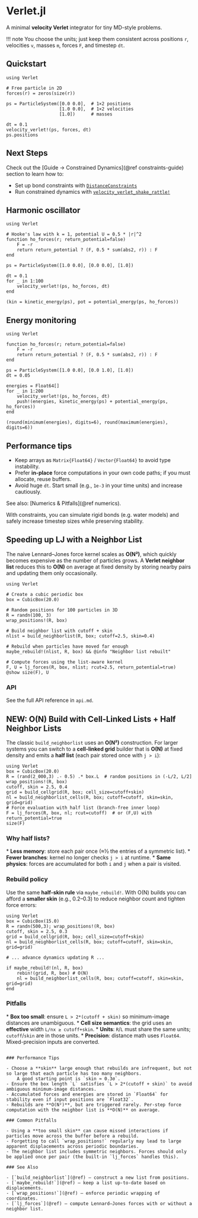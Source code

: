 # Verlet.jl

A minimal **velocity Verlet** integrator for tiny MD-style problems.

!!! note
    You choose the units; just keep them consistent across positions `r`, velocities `v`, masses `m`,
    forces `F`, and timestep `dt`.

## Quickstart

```@example quickstart
using Verlet

# Free particle in 2D
forces(r) = zeros(size(r))

ps = ParticleSystem([0.0 0.0],  # 1×2 positions
                    [1.0 0.0],  # 1×2 velocities
                    [1.0])      # masses

dt = 0.1
velocity_verlet!(ps, forces, dt)
ps.positions
```

## Next Steps

Check out the \[Guide → Constrained Dynamics](@ref constraints-guide) section to learn how to:

- Set up bond constraints with [`DistanceConstraints`](@ref)
- Run constrained dynamics with [`velocity_verlet_shake_rattle!`](@ref)


## Harmonic oscillator
```@example ho
using Verlet

# Hooke's law with k = 1, potential U = 0.5 * |r|^2
function ho_forces(r; return_potential=false)
    F = -r
    return return_potential ? (F, 0.5 * sum(abs2, r)) : F
end

ps = ParticleSystem([1.0 0.0], [0.0 0.0], [1.0])

dt = 0.1
for _ in 1:100
    velocity_verlet!(ps, ho_forces, dt)
end

(kin = kinetic_energy(ps), pot = potential_energy(ps, ho_forces))
```

## Energy monitoring

```@example energy
using Verlet

function ho_forces(r; return_potential=false)
    F = -r
    return return_potential ? (F, 0.5 * sum(abs2, r)) : F
end

ps = ParticleSystem([1.0 0.0], [0.0 1.0], [1.0])
dt = 0.05

energies = Float64[]
for _ in 1:200
    velocity_verlet!(ps, ho_forces, dt)
    push!(energies, kinetic_energy(ps) + potential_energy(ps, ho_forces))
end

(round(minimum(energies), digits=6), round(maximum(energies), digits=6))
```

## Performance tips

* Keep arrays as `Matrix{Float64}` / `Vector{Float64}` to avoid type instability.
* Prefer **in-place** force computations in your own code paths; if you must allocate, reuse buffers.
* Avoid huge `dt`. Start small (e.g., `1e-3` in your time units) and increase cautiously.

See also: \[Numerics & Pitfalls]\(@ref numerics).

With constraints, you can simulate rigid bonds (e.g. water models) and safely
increase timestep sizes while preserving stability.

## Speeding up LJ with a Neighbor List

The naive Lennard–Jones force kernel scales as **O(N²)**, which quickly becomes expensive as the number of particles grows.
A **Verlet neighbor list** reduces this to **O(N)** on average at fixed density by storing nearby pairs and updating them only occasionally.

```@example
using Verlet

# Create a cubic periodic box
box = CubicBox(20.0)

# Random positions for 100 particles in 3D
R = randn(100, 3)
wrap_positions!(R, box)

# Build neighbor list with cutoff + skin
nlist = build_neighborlist(R, box; cutoff=2.5, skin=0.4)

# Rebuild when particles have moved far enough
maybe_rebuild!(nlist, R, box) && @info "Neighbor list rebuilt"

# Compute forces using the list-aware kernel
F, U = lj_forces(R, box, nlist; rcut=2.5, return_potential=true)
@show size(F), U
```

### API

See the full API reference in `api.md`.

## NEW: O(N) Build with Cell-Linked Lists + Half Neighbor Lists

The classic `build_neighborlist` uses an **O(N²)** construction. For larger systems
you can switch to a **cell-linked grid** builder that is **O(N)** at fixed density
and emits a **half list** (each pair stored once with `j > i`):

```@example
using Verlet
box = CubicBox(20.0)
R = (rand(2_000,3) .- 0.5) .* box.L  # random positions in (-L/2, L/2]
wrap_positions!(R, box)
cutoff, skin = 2.5, 0.4
grid = build_cellgrid(R, box; cell_size=cutoff+skin)
nl = build_neighborlist_cells(R, box; cutoff=cutoff, skin=skin, grid=grid)
# Force evaluation with half list (branch-free inner loop)
F = lj_forces(R, box, nl; rcut=cutoff)  # or (F,U) with return_potential=true
size(F)
```

### Why half lists?

\* **Less memory**: store each pair once (≈½ the entries of a symmetric list).
\* **Fewer branches**: kernel no longer checks `j > i` at runtime.
\* **Same physics**: forces are accumulated for both `i` and `j` when a pair is visited.

### Rebuild policy

Use the same **half-skin rule** via `maybe_rebuild!`. With O(N) builds you
can afford a **smaller skin** (e.g., 0.2–0.3) to reduce neighbor count and tighten
force errors:

```@example
using Verlet
box = CubicBox(15.0)
R = randn(500,3); wrap_positions!(R, box)
cutoff, skin = 2.5, 0.3
grid = build_cellgrid(R, box; cell_size=cutoff+skin)
nl = build_neighborlist_cells(R, box; cutoff=cutoff, skin=skin, grid=grid)

# ... advance dynamics updating R ...

if maybe_rebuild!(nl, R, box)
    rebin!(grid, R, box) # O(N)
    nl = build_neighborlist_cells(R, box; cutoff=cutoff, skin=skin, grid=grid)
end
```

### Pitfalls

\* **Box too small**: ensure `L > 2*(cutoff + skin)` so minimum-image distances are unambiguous.
\* **Cell size semantics**: the grid uses an **effective** width `L/nx ≥ cutoff+skin`.
\* **Units**: `R`/`L` must share the same units; `cutoff`/`skin` are in those units.
\* **Precision**: distance math uses `Float64`. Mixed-precision inputs are converted.
```

### Performance Tips

- Choose a **skin** large enough that rebuilds are infrequent, but not so large that each particle has too many neighbors.  
    A good starting point is `skin ≈ 0.3σ`.
- Ensure the box length `L` satisfies `L > 2*(cutoff + skin)` to avoid ambiguous minimum-image distances.
- Accumulated forces and energies are stored in `Float64` for stability even if input positions are `Float32`.
- Rebuilds are **O(N²)**, but are triggered rarely. Per-step force computation with the neighbor list is **O(N)** on average.

### Common Pitfalls

- Using a **too small skin** can cause missed interactions if particles move across the buffer before a rebuild.
- Forgetting to call `wrap_positions!` regularly may lead to large apparent displacements across periodic boundaries.
- The neighbor list includes symmetric neighbors. Forces should only be applied once per pair (the built-in `lj_forces` handles this).

### See Also

- [`build_neighborlist`](@ref) — construct a new list from positions.  
- [`maybe_rebuild!`](@ref) — keep a list up-to-date based on displacements.  
- [`wrap_positions!`](@ref) — enforce periodic wrapping of coordinates.  
- [`lj_forces`](@ref) — compute Lennard–Jones forces with or without a neighbor list.
